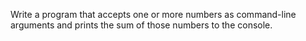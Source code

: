 Write a program that accepts one or more numbers as command-line arguments and prints the sum of those numbers to the console.
